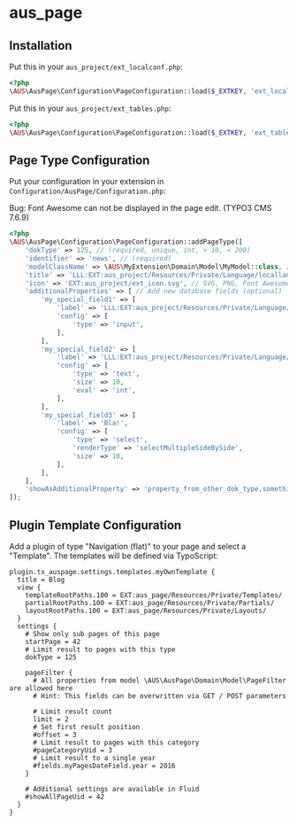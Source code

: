 # aus_page

## Installation

Put this in your `aus_project/ext_localconf.php`:
```php
<?php
\AUS\AusPage\Configuration\PageConfiguration::load($_EXTKEY, 'ext_localconf.php');
```


Put this in your `aus_project/ext_tables.php`:
```php
<?php
\AUS\AusPage\Configuration\PageConfiguration::load($_EXTKEY, 'ext_tables.php');
```

## Page Type Configuration

Put your configuration in your extension in `Configuration/AusPage/Configuration.php`:

Bug: Font Awesome can not be displayed in the page edit. (TYPO3 CMS 7.6.9)

```php
<?php
\AUS\AusPage\Configuration\PageConfiguration::addPageType([
    'dokType' => 125, // (required, unique, int, > 10, < 200)
    'identifier' => 'news', // (required)
    'modelClassName' => \AUS\MyExtension\Domain\Model\MyModel::class, // create TypoScript mapping (is needed if you add Properties that will be used in FE ++Repository(with doktype) is needed too)
    'title' => 'LLL:EXT:aus_project/Resources/Private/Language/locallang_db.xlf:doktype.news',
    'icon' => 'EXT:aus_project/ext_icon.svg', // SVG, PNG, Font Awesome ('file')
    'additionalProperties' => [ // Add new database fields (optional)
        'my_special_field1' => [
            'label' => 'LLL:EXT:aus_project/Resources/Private/Language/locallang_db.xlf:news.my_special_field1',
            'config' => [
                'type' => 'input',
            ],
        ],
        'my_special_field2' => [
            'label' => 'LLL:EXT:aus_project/Resources/Private/Language/locallang_db.xlf:news.my_special_field2',
            'config' => [
                'type' => 'text',
                'size' => 10,
                'eval' => 'int',
            ],
        ],
        'my_special_field3' => [
            'label' => 'Bla!',
            'config' => [
                'type' => 'select',
                'renderType' => 'selectMultipleSideBySide',
                'size' => 10,
            ],
        ],
    ],
    'showAsAdditionalProperty' => 'property_from_other_dok_type,something_else', // show existing database fields for this dokType
]);
```

## Plugin Template Configuration

Add a plugin of type "Navigation (flat)" to your page and select a "Template".
The templates will be defined via TypoScript:

```
plugin.tx_auspage.settings.templates.myOwnTemplate {
  title = Blog
  view {
    templateRootPaths.100 = EXT:aus_page/Resources/Private/Templates/
    partialRootPaths.100 = EXT:aus_page/Resources/Private/Partials/
    layoutRootPaths.100 = EXT:aus_page/Resources/Private/Layouts/
  }
  settings {
    # Show only sub pages of this page
    startPage = 42
    # Limit result to pages with this type
    dokType = 125

    pageFilter {
      # All properties from model \AUS\AusPage\Domain\Model\PageFilter are allowed here
      # Hint: This fields can be overwritten via GET / POST parameters

      # Limit result count
      limit = 2
      # Set first result position
      #offset = 3
      # Limit result to pages with this category
      #pageCategoryUid = 3
      # Limit result to a single year
      #fields.myPagesDateField.year = 2016
    }

    # Additional settings are available in Fluid
    #showAllPageUid = 42
  }
}
```
